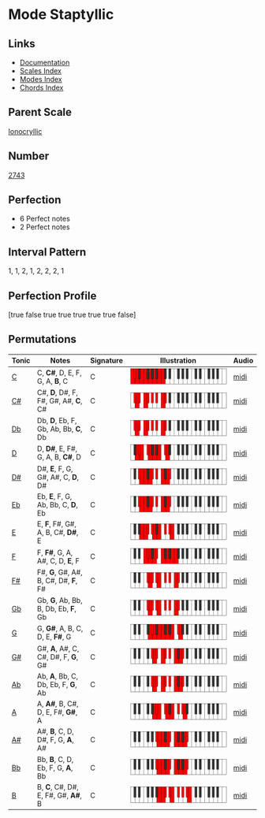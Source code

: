 # Mode Staptyllic

## Links

- [Documentation](index.md)
- [Scales Index](Scales.md)
- [Modes Index](Modes.md)
- [Chords Index](Chords.md)

## Parent Scale

[Ionocryllic](ScaleIonocryllic.md)

## Number

[2743](https://ianring.com/musictheory/scales/2743)

## Perfection

- 6 Perfect notes
- 2 Perfect notes

## Interval Pattern

1, 1, 2, 1, 2, 2, 2, 1

## Perfection Profile

[true false true true true true true false]

## Permutations

| Tonic | Notes | Signature | Illustration | Audio |
|-------|-------|-----------|--------------|-------|
| [C](ModeCNaturalStaptyllic.md) | C, **C#**, D, E, F, G, A, **B**, C | C | ![CNaturalStaptyllic](ModeCNaturalStaptyllic.png) | [midi](https://github.com/edipermadi/music/blob/main/docs/ModeCNaturalStaptyllic.mid?raw=true) |
| [C#](ModeCSharpStaptyllic.md) | C#, **D**, D#, F, F#, G#, A#, **C**, C# | C | ![CSharpStaptyllic](ModeCSharpStaptyllic.png) | [midi](https://github.com/edipermadi/music/blob/main/docs/ModeCSharpStaptyllic.mid?raw=true) |
| [Db](ModeDFlatStaptyllic.md) | Db, **D**, Eb, F, Gb, Ab, Bb, **C**, Db | C | ![DFlatStaptyllic](ModeDFlatStaptyllic.png) | [midi](https://github.com/edipermadi/music/blob/main/docs/ModeDFlatStaptyllic.mid?raw=true) |
| [D](ModeDNaturalStaptyllic.md) | D, **D#**, E, F#, G, A, B, **C#**, D | C | ![DNaturalStaptyllic](ModeDNaturalStaptyllic.png) | [midi](https://github.com/edipermadi/music/blob/main/docs/ModeDNaturalStaptyllic.mid?raw=true) |
| [D#](ModeDSharpStaptyllic.md) | D#, **E**, F, G, G#, A#, C, **D**, D# | C | ![DSharpStaptyllic](ModeDSharpStaptyllic.png) | [midi](https://github.com/edipermadi/music/blob/main/docs/ModeDSharpStaptyllic.mid?raw=true) |
| [Eb](ModeEFlatStaptyllic.md) | Eb, **E**, F, G, Ab, Bb, C, **D**, Eb | C | ![EFlatStaptyllic](ModeEFlatStaptyllic.png) | [midi](https://github.com/edipermadi/music/blob/main/docs/ModeEFlatStaptyllic.mid?raw=true) |
| [E](ModeENaturalStaptyllic.md) | E, **F**, F#, G#, A, B, C#, **D#**, E | C | ![ENaturalStaptyllic](ModeENaturalStaptyllic.png) | [midi](https://github.com/edipermadi/music/blob/main/docs/ModeENaturalStaptyllic.mid?raw=true) |
| [F](ModeFNaturalStaptyllic.md) | F, **F#**, G, A, A#, C, D, **E**, F | C | ![FNaturalStaptyllic](ModeFNaturalStaptyllic.png) | [midi](https://github.com/edipermadi/music/blob/main/docs/ModeFNaturalStaptyllic.mid?raw=true) |
| [F#](ModeFSharpStaptyllic.md) | F#, **G**, G#, A#, B, C#, D#, **F**, F# | C | ![FSharpStaptyllic](ModeFSharpStaptyllic.png) | [midi](https://github.com/edipermadi/music/blob/main/docs/ModeFSharpStaptyllic.mid?raw=true) |
| [Gb](ModeGFlatStaptyllic.md) | Gb, **G**, Ab, Bb, B, Db, Eb, **F**, Gb | C | ![GFlatStaptyllic](ModeGFlatStaptyllic.png) | [midi](https://github.com/edipermadi/music/blob/main/docs/ModeGFlatStaptyllic.mid?raw=true) |
| [G](ModeGNaturalStaptyllic.md) | G, **G#**, A, B, C, D, E, **F#**, G | C | ![GNaturalStaptyllic](ModeGNaturalStaptyllic.png) | [midi](https://github.com/edipermadi/music/blob/main/docs/ModeGNaturalStaptyllic.mid?raw=true) |
| [G#](ModeGSharpStaptyllic.md) | G#, **A**, A#, C, C#, D#, F, **G**, G# | C | ![GSharpStaptyllic](ModeGSharpStaptyllic.png) | [midi](https://github.com/edipermadi/music/blob/main/docs/ModeGSharpStaptyllic.mid?raw=true) |
| [Ab](ModeAFlatStaptyllic.md) | Ab, **A**, Bb, C, Db, Eb, F, **G**, Ab | C | ![AFlatStaptyllic](ModeAFlatStaptyllic.png) | [midi](https://github.com/edipermadi/music/blob/main/docs/ModeAFlatStaptyllic.mid?raw=true) |
| [A](ModeANaturalStaptyllic.md) | A, **A#**, B, C#, D, E, F#, **G#**, A | C | ![ANaturalStaptyllic](ModeANaturalStaptyllic.png) | [midi](https://github.com/edipermadi/music/blob/main/docs/ModeANaturalStaptyllic.mid?raw=true) |
| [A#](ModeASharpStaptyllic.md) | A#, **B**, C, D, D#, F, G, **A**, A# | C | ![ASharpStaptyllic](ModeASharpStaptyllic.png) | [midi](https://github.com/edipermadi/music/blob/main/docs/ModeASharpStaptyllic.mid?raw=true) |
| [Bb](ModeBFlatStaptyllic.md) | Bb, **B**, C, D, Eb, F, G, **A**, Bb | C | ![BFlatStaptyllic](ModeBFlatStaptyllic.png) | [midi](https://github.com/edipermadi/music/blob/main/docs/ModeBFlatStaptyllic.mid?raw=true) |
| [B](ModeBNaturalStaptyllic.md) | B, **C**, C#, D#, E, F#, G#, **A#**, B | C | ![BNaturalStaptyllic](ModeBNaturalStaptyllic.png) | [midi](https://github.com/edipermadi/music/blob/main/docs/ModeBNaturalStaptyllic.mid?raw=true) |

